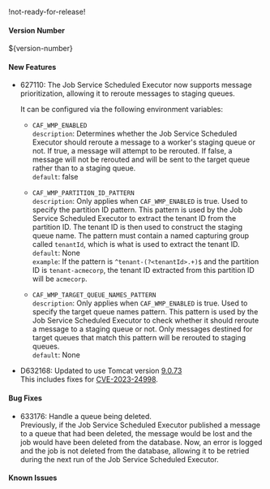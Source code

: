!not-ready-for-release!

#### Version Number
${version-number}

#### New Features
- 627110: The Job Service Scheduled Executor now supports message prioritization, allowing it to reroute messages to staging queues.

  It can be configured via the following environment variables:

  - `CAF_WMP_ENABLED`  
    `description`: Determines whether the Job Service Scheduled Executor should reroute a message to a worker's staging queue or not. If
    true, a message will attempt to be rerouted. If false, a message will not be rerouted and will be sent to the target queue rather than
    to a staging queue.  
    `default`: false

  - `CAF_WMP_PARTITION_ID_PATTERN`   
    `description`: Only applies when `CAF_WMP_ENABLED` is true. Used to specify the partition ID pattern. This pattern is used
    by the Job Service Scheduled Executor to extract the tenant ID from the partition ID. The tenant ID is then used to construct the
    staging queue name. The pattern must contain a named capturing group called `tenantId`, which is what is used to extract the tenant
    ID.  
    `default`: None  
    `example`: If the pattern is `^tenant-(?<tenantId>.+)$` and the partition ID is `tenant-acmecorp`, the tenant ID extracted from this
    partition ID will be `acmecorp`.

  - `CAF_WMP_TARGET_QUEUE_NAMES_PATTERN`   
    `description`: Only applies when `CAF_WMP_ENABLED` is true. Used to specify the target queue names pattern. This pattern is used
    by the Job Service Scheduled Executor to check whether it should reroute a message to a staging queue or not. Only messages destined for
    target queues that match this pattern will be rerouted to staging queues.  
    `default`: None
- D632168: Updated to use Tomcat version [9.0.73](https://dlcdn.apache.org/tomcat/tomcat-9/v9.0.73/README.html)  
This includes fixes for [CVE-2023-24998](https://nvd.nist.gov/vuln/detail/CVE-2023-24998).

#### Bug Fixes
- 633176: Handle a queue being deleted.  
  Previously, if the Job Service Scheduled Executor published a message to a queue that had been deleted, the message would be lost 
  and the job would have been deleted from the database. Now, an error is logged and the job is not deleted from the database, allowing
  it to be retried during the next run of the Job Service Scheduled Executor.

#### Known Issues
